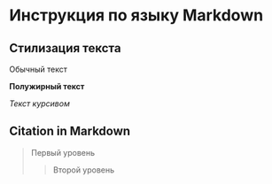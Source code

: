 # Инструкция по языку Markdown

## Стилизация текста

Обычный текст

**Полужирный текст**

*Текст курсивом*
## Citation in Markdown
> Первый уровень
>> Второй уровень
